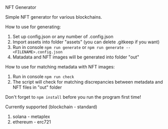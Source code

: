 NFT Generator

Simple NFT generator for various blockchains.

How to use for generating:
1. Set up config.json or any number of <FILENAME>.config.json
2. Import assets into folder "assets" (you can delete .gitkeep if you want)
3. Run in console `npm run generate` or `npm run generate -- <FILENAME>.config.json`
4. Matadata and NFT images will be generated into folder "out"

How to use for matching metadata with NFT images:
1. Run in console `npm run check`
2. The script will check for matching discrepancies between metadata and NFT files in "out" folder 

Don't forget to `npm install` before you run the program first time!

Currently supported (blockchain - standard)
1. solana - metaplex
2. ethereum - erc721